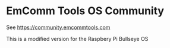 # EmComm Tools OS Community

See https://community.emcommtools.com

This is a modified version for the Raspbery Pi Bullseye OS


